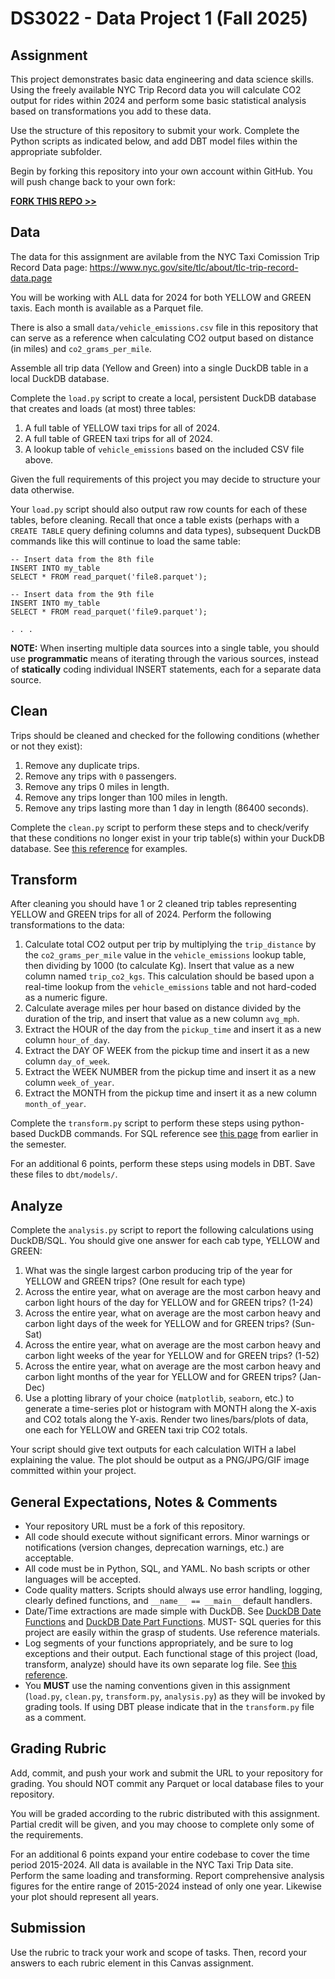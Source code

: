 # DS3022 - Data Project 1 (Fall 2025)

## Assignment

This project demonstrates basic data engineering and data science skills. Using the freely available
NYC Trip Record data you will calculate CO2 output for rides within 2024 and perform some basic statistical
analysis based on transformations you add to these data.

Use the structure of this repository to submit your work. Complete the Python scripts as indicated below,
and add DBT model files within the appropriate subfolder.

Begin by forking this repository into your own account within GitHub. You will push change back to your own fork:

[**FORK THIS REPO >>**](https://github.com/uvasds-systems/ds3022-data-project-1/fork)

## Data

The data for this assignment are avilable from the NYC Taxi Comission Trip Record Data page:
https://www.nyc.gov/site/tlc/about/tlc-trip-record-data.page

You will be working with ALL data for 2024 for both YELLOW and GREEN taxis. Each month is available as a Parquet file.

There is also a small `data/vehicle_emissions.csv` file in this repository that can serve as a reference when calculating CO2 output based on distance (in miles) and `co2_grams_per_mile`.

Assemble all trip data (Yellow and Green) into a single DuckDB table in a local DuckDB database.

Complete the `load.py` script to create a local, persistent DuckDB database that creates and loads (at most) three tables:

1. A full table of YELLOW taxi trips for all of 2024.
2. A full table of GREEN taxi trips for all of 2024.
3. A lookup table of `vehicle_emissions` based on the included CSV file above.

Given the full requirements of this project you may decide to structure your data otherwise.

Your `load.py` script should also output raw row counts for each of these tables, before cleaning. Recall that once a table exists (perhaps with a  `CREATE TABLE` query defining columns and data types), subsequent DuckDB commands like this will continue to load the same table:

```
-- Insert data from the 8th file
INSERT INTO my_table
SELECT * FROM read_parquet('file8.parquet');

-- Insert data from the 9th file
INSERT INTO my_table
SELECT * FROM read_parquet('file9.parquet');

. . .
```

**NOTE:** When inserting multiple data sources into a single table, you should use **programmatic** means of iterating through the various sources, instead of **statically** coding individual INSERT statements, each for a separate data source.


## Clean

Trips should be cleaned and checked for the following conditions (whether or not they exist):

1. Remove any duplicate trips.
2. Remove any trips with `0` passengers.
3. Remove any trips 0 miles in length.
4. Remove any trips longer than 100 miles in length.
5. Remove any trips lasting more than 1 day in length (86400 seconds).

Complete the `clean.py` script to perform these steps and to check/verify that these conditions no longer exist in your trip table(s) within your DuckDB database. See [this reference](https://github.com/uvasds-systems/data-engineering-essentials/blob/main/synthetic/clean-data-answers.py) for examples.


## Transform

After cleaning you should have 1 or 2 cleaned trip tables representing YELLOW and GREEN trips for all of 2024. Perform the following transformations to the data:

1. Calculate total CO2 output per trip by multiplying the `trip_distance` by the `co2_grams_per_mile` value in the `vehicle_emissions` lookup table, then dividing by 1000 (to calculate Kg). Insert that value as a new column named `trip_co2_kgs`. This calculation should be based upon a real-time lookup from the `vehicle_emissions` table and not hard-coded as a numeric figure.
2. Calculate average miles per hour based on distance divided by the duration of the trip, and insert that value as a new column `avg_mph`.
3. Extract the HOUR of the day from the `pickup_time` and insert it as a new column `hour_of_day`.
4. Extract the DAY OF WEEK from the pickup time and insert it as a new column `day_of_week`.
5. Extract the WEEK NUMBER from the pickup time and insert it as a new column `week_of_year`.
6. Extract the MONTH from the pickup time and insert it as a new column `month_of_year`.


Complete the `transform.py` script to perform these steps using python-based DuckDB commands. For SQL reference see [this page](https://github.com/uvasds-systems/data-engineering-essentials/tree/main/transform) from earlier in the semester.

For an additional 6 points, perform these steps using models in DBT. Save these files to `dbt/models/`.

## Analyze

Complete the `analysis.py` script to report the following calculations using DuckDB/SQL. You should give one answer for each cab type, YELLOW and GREEN:

1. What was the single largest carbon producing trip of the year for YELLOW and GREEN trips? (One result for each type)
2. Across the entire year, what on average are the most carbon heavy and carbon light hours of the day for YELLOW and for GREEN trips? (1-24)
3. Across the entire year, what on average are the most carbon heavy and carbon light days of the week for YELLOW and for GREEN trips? (Sun-Sat)
4. Across the entire year, what on average are the most carbon heavy and carbon light weeks of the year for YELLOW and for GREEN trips? (1-52)
5. Across the entire year, what on average are the most carbon heavy and carbon light months of the year for YELLOW and for GREEN trips? (Jan-Dec)
6. Use a plotting library of your choice (`matplotlib`, `seaborn`, etc.) to generate a time-series plot or histogram with MONTH
along the X-axis and CO2 totals along the Y-axis. Render two lines/bars/plots of data, one each for YELLOW and GREEN taxi trip CO2 totals.

Your script should give text outputs for each calculation WITH a label explaining the value. The plot should be output as a PNG/JPG/GIF image 
committed within your project.


## General Expectations, Notes & Comments

- Your repository URL must be a fork of this repository.
- All code should execute without significant errors. Minor warnings or notifications (version changes, deprecation warnings, etc.) are acceptable.
- All code must be in Python, SQL, and YAML. No bash scripts or other languages will be accepted.
- Code quality matters. Scripts should always use error handling, logging, clearly defined functions, and `__name__ == __main__` default handlers.
- Date/Time extractions are made simple with DuckDB. See [DuckDB Date Functions](https://duckdb.org/docs/stable/sql/functions/date.html) and [DuckDB Date Part Functions](https://duckdb.org/docs/stable/sql/functions/datepart.html).
MUST- SQL queries for this project are easily within the grasp of students. Use reference materials.
- Log segments of your functions appropriately, and be sure to log exceptions and their output. Each functional stage of this project (load, transform, analyze) should have its own separate log file. See [this reference](https://realpython.com/python-logging/).
- You **MUST** use the naming conventions given in this assignment (`load.py`, `clean.py`, `transform.py`, `analysis.py`) as they will be invoked by grading tools. If using DBT please indicate that in the `transform.py` file as a comment.

## Grading Rubric

Add, commit, and push your work and submit the URL to your repository for grading. You should NOT commit any Parquet or local database files to your repository.

You will be graded according to the rubric distributed with this assignment. Partial credit will be given, and you may choose to complete only some of the requirements.

For an additional 6 points expand your entire codebase to cover the time period 2015-2024. All data is available in the NYC Taxi Trip Data site. Perform the same loading and transforming. Report comprehensive analysis figures for the entire range of 2015-2024 instead of only one year. Likewise your plot should represent all years.

## Submission

Use the rubric to track your work and scope of tasks. Then, record your answers to each rubric element in this Canvas assignment.